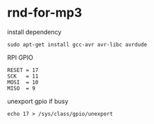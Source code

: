 # rnd-for-mp3

install dependency
```
sudo apt-get install gcc-avr avr-libc avrdude
```
RPI GPIO 
```
RESET = 17
SCK   = 11
MOSI  = 10
MISO  = 9
```
unexport gpio if busy
```
echo 17 > /sys/class/gpio/unexport
```

